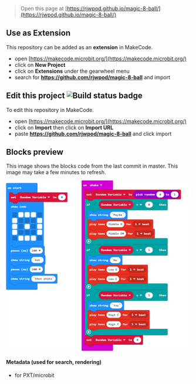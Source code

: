 
> Open this page at [https://rjwpod.github.io/magic-8-ball/](https://rjwpod.github.io/magic-8-ball/)

## Use as Extension

This repository can be added as an **extension** in MakeCode.

* open [https://makecode.microbit.org/](https://makecode.microbit.org/)
* click on **New Project**
* click on **Extensions** under the gearwheel menu
* search for **https://github.com/rjwpod/magic-8-ball** and import

## Edit this project ![Build status badge](https://github.com/rjwpod/magic-8-ball/workflows/MakeCode/badge.svg)

To edit this repository in MakeCode.

* open [https://makecode.microbit.org/](https://makecode.microbit.org/)
* click on **Import** then click on **Import URL**
* paste **https://github.com/rjwpod/magic-8-ball** and click import

## Blocks preview

This image shows the blocks code from the last commit in master.
This image may take a few minutes to refresh.

![A rendered view of the blocks](https://github.com/rjwpod/magic-8-ball/raw/master/.github/makecode/blocks.png)

#### Metadata (used for search, rendering)

* for PXT/microbit
<script src="https://makecode.com/gh-pages-embed.js"></script><script>makeCodeRender("{{ site.makecode.home_url }}", "{{ site.github.owner_name }}/{{ site.github.repository_name }}");</script>
